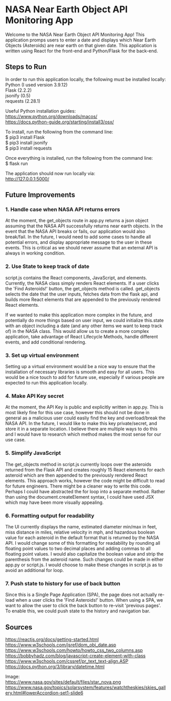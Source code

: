 # NASA Near Earth Object API Monitoring App

Welcome to the NASA Near Earth Object API Monitoring App! This application promps users to enter a date and displays which Near Earth Objects (Asteroids) are near earth on that given date. This application is written using React for the front-end and Python/Flask for the back-end.

## Steps to Run

In order to run this application locally, the following must be installed locally:  
Python (I used version 3.9.12)  
Flask (2.2.2)  
jsonify (0.5)  
requests (2.28.1)  

Useful Python installation guides:  
https://www.python.org/downloads/macos/  
https://docs.python-guide.org/starting/install3/osx/  

To install, run the following from the command line:  
$ pip3 install Flask  
$ pip3 install jsonify  
$ pip3 install requests  

Once everything is installed, run the following from the command line:  
$ flask run  

The application should now run locally via:  
http://127.0.0.1:5000/  

## Future Improvements

### 1. Handle case when NASA API returns errors  
At the moment, the get_objects route in app.py returns a json object assuming that the NASA API successfully returns near earth objects. In the event that the NASA API breaks or fails, our application would also break/fail. In the future, I would need to add some cases to handle all potential errors, and display appropriate message to the user in these events. This is critical as we should never assume that an external API is always in working condition.  

### 2. Use State to keep track of date  
script.js contains the React components, JavaScript, and elements. Currently, the NASA class simply renders React elements. If a user clicks the 'Find Asteroids!' button, the get_objects method is called. get_objects selects the date that the user inputs, fetches data from the flask api, and builds more React elements that are appended to the previously rendered React elements.  

If we wanted to make this application more complex in the future, and potentially do more things based on user input, we could initialize this.state with an object including a date (and any other items we want to keep track of) in the NASA class. This would allow us to create a more complex application, take advantage of React Lifecycle Methods, handle different events, and add conditional rendering.

### 3. Set up virtual environment
Setting up a virtual environment would be a nice way to ensure that the installation of necessary libraries is smooth and easy for all users. This would be a nice touch to add for future use, especially if various people are expected to run this application locally.

### 4. Make API Key secret
At the moment, the API Key is public and explicitly written in app.py. This is most likely fine for this use case, however this should not be done in general as a malicious user could easliy find the key and overload/break the NASA API. In the future, I would like to make this key private/secret, and store it in a separate location. I believe there are multiple ways to do this and I would have to research which method makes the most sense for our use case.

### 5. Simplify JavaScript
The get_objects method in script.js currently loops over the asteroids returned from the Flask API and creates roughly 15 React elements for each asteroid which are then appended to the previously rendered React elements. This approach works, however the code might be difficult to read for future engineers. There might be a cleaner way to write this code. Perhaps I could have abstracted the for loop into a separate method. Rather than using the document.createElement syntax, I could have used JSX which may have been more visually appealing.

### 6. Formatting output for readability
The UI currently displays the name, estimated diameter min/max in feet, miss distance in miles, relative velocity in mph, and hazardous boolean value for each asteroid in the default format that is returned by the NASA API. I would change some of this formatting for readability by rounding all floating point values to two decimal places and adding commas to all floating point values. I would also capitalize the boolean value and strip the parenthesis from the asteroid name. Such changes could be made in either app.py or script.js. I would choose to make these changes in script.js as to avoid an additional for loop.

### 7. Push state to history for use of back button
Since this is a Single Page Application (SPA), the page does not actually re-load when a user clicks the 'Find Asteroids!' button. When using a SPA, we want to allow the user to click the back button to re-visit 'previous pages'. To enable this, we could push state to the history and navigation bar.

## Sources
https://reactjs.org/docs/getting-started.html  
https://www.w3schools.com/jsref/dom_obj_date.asp  
https://www.w3schools.com/howto/howto_css_two_columns.asp  
https://bobbyhadz.com/blog/javascript-create-element-with-class  
https://www.w3schools.com/cssref/pr_text_text-align.ASP  
https://docs.python.org/3/library/datetime.html  

Image:  
https://www.nasa.gov/sites/default/files/star_nova.png  
https://www.nasa.gov/topics/solarsystem/features/watchtheskies/skies_gallery.html#lowerAccordion-set1-slide6  